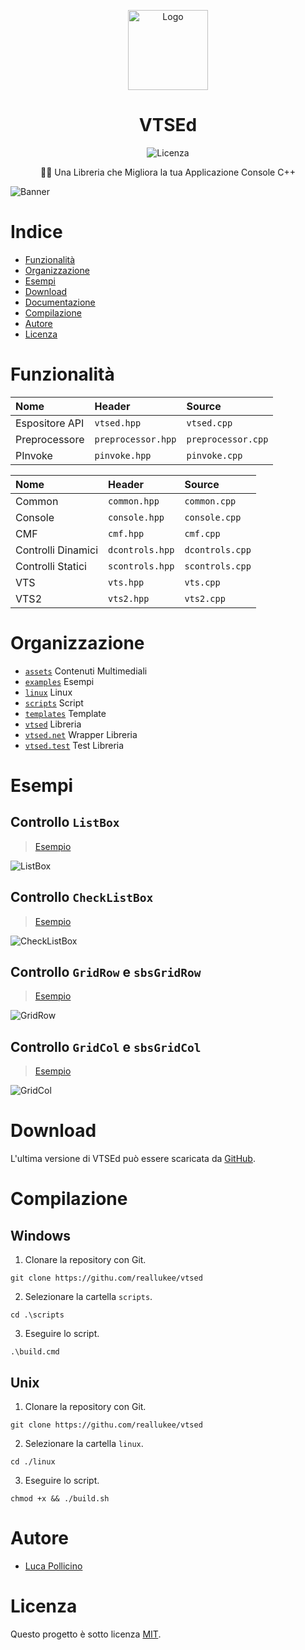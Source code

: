 <p align="center">
<img alt="Logo" src="./assets/vtsed.png" width="128px" height="128px" />
</p>

<h1 align="center"><b>VTSEd</b></h1>

<p align="center">
<img alt="Licenza" src="https://img.shields.io/github/license/reallukee/vtsed?label=Licenza" />
</p>

<p align="center">
🧙‍♂️ Una Libreria che Migliora la tua Applicazione Console C++
</p>

![Banner](./assets/banner.png)



# Indice

- [Funzionalità](#funzionalità)
- [Organizzazione](#organizzazione)
- [Esempi](#esempi)
- [Download](#download)
- [Documentazione](./DOCS.md)
- [Compilazione](#compilazione)
- [Autore](#autore)
- [Licenza](#licenza)



# Funzionalità

| Nome           | Header             | Source             |
| :------------- | :----------------- | :----------------- |
| Espositore API | `vtsed.hpp`        | `vtsed.cpp`        |
| Preprocessore  | `preprocessor.hpp` | `preprocessor.cpp` |
| PInvoke        | `pinvoke.hpp`      | `pinvoke.cpp`      |

| Nome               | Header          | Source          |
| :----------------- | :-------------- | :-------------- |
| Common             | `common.hpp`    | `common.cpp`    |
| Console            | `console.hpp`   | `console.cpp`   |
| CMF                | `cmf.hpp`       | `cmf.cpp`       |
| Controlli Dinamici | `dcontrols.hpp` | `dcontrols.cpp` |
| Controlli Statici  | `scontrols.hpp` | `scontrols.cpp` |
| VTS                | `vts.hpp`       | `vts.cpp`       |
| VTS2               | `vts2.hpp`      | `vts2.cpp`      |



# Organizzazione

- [`assets`](./assets/) Contenuti Multimediali
- [`examples`](./examples/) Esempi
- [`linux`](./linux/) Linux
- [`scripts`](./scripts/) Script
- [`templates`](./templates/) Template
- [`vtsed`](./vtsed/) Libreria
- [`vtsed.net`](./vtsed/) Wrapper Libreria
- [`vtsed.test`](./vtsed/) Test Libreria



# Esempi

## Controllo `ListBox`

> [Esempio](./examples/listbox/main.cpp)

![ListBox](./assets/listbox.png)



## Controllo `CheckListBox`

> [Esempio](./examples/checklistbox/main.cpp)

![CheckListBox](./assets/checklistbox.png)



## Controllo `GridRow` e `sbsGridRow`

> [Esempio](./examples/gridrow/main.cpp)

![GridRow](./assets/gridrow.png)



## Controllo `GridCol` e `sbsGridCol`

> [Esempio](./examples/gridcol/main.cpp)

![GridCol](./assets/gridcol.png)



# Download

L'ultima versione di VTSEd può essere scaricata da [GitHub](https://github.com/reallukee/vtsed/releases).



# Compilazione

## Windows

1. Clonare la repository con Git.

```
git clone https://githu.com/reallukee/vtsed
```

2. Selezionare la cartella `scripts`.

```
cd .\scripts
```

3. Eseguire lo script.

```
.\build.cmd
```

## Unix

1. Clonare la repository con Git.

```
git clone https://githu.com/reallukee/vtsed
```

2. Selezionare la cartella `linux`.

```
cd ./linux
```

3. Eseguire lo script.

```
chmod +x && ./build.sh
```



# Autore

- [Luca Pollicino](https://github.com/reallukee/)



# Licenza

Questo progetto è sotto licenza [MIT](./LICENSE).
